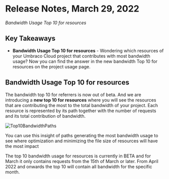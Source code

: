 # Release Notes, March 29, 2022

_Bandwidth Usage Top 10 for resources_

## Key Takeaways
- **Bandwidth Usage Top 10 for resources** - Wondering which resources of your Umbraco Cloud project that contributes with most bandwidth usage? Now you can find the answer in the new bandwidth Top 10 for resources on the project usage page.

## Bandwidth Usage Top 10 for resources
The bandwidth top 10 for referrers is now out of beta. And we are introducing a **new top 10 for resources** where you will see the resources that are contributing the most to the total bandwidth of your project. Each resource is represented by its path together with the number of requests and its total contribution of bandwidth.

![Top10BandwidthPaths](https://user-images.githubusercontent.com/93588665/160573035-09f62ec3-9f4a-49c8-8e90-163c7418cb75.gif)

You can use this insight of paths generating the most bandwidth usage to see where optimization and minimizing the file size of resources will have the most impact

The top 10 bandwidth usage for resources is currently in BETA and for March it only contains requests from the 15th of March or later. From April 2022 and onwards the top 10 will contain all bandwidth for the specific month.
